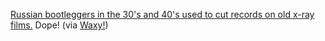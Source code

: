 ---
layout: post
wordpress_id: 147
wordpress_url: http://noesbueno.com/archives/147
date: '2006-09-02 10:36:44 -0500'
date_gmt: '2006-09-02 15:36:44 -0500'
body: |
  <p><a href="http://www.kk.org/streetuse/archives/2006/08/jazz_on_bones_xray_sound_recor_1.php">Russian bootleggers in the 30's and 40's used to cut records on old x-ray films.</a> Dope!  <span class="via">(via <a href="http://www.waxy.org">Waxy!</a>)</span></p>
---